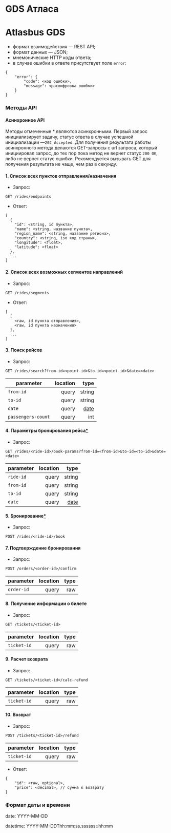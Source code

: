 # GDS Атласа

# Atlasbus GDS

  * формат взаимодействия — REST API;
  * формат данных — JSON;
  * мнемонические HTTP коды ответа;
  * в случае ошибки в ответе присутствует поле `error`:
  ```
  {
      "error": {
          "code": <код ошибки>,
          "message": <расшифровка ошибки>
      }
  }
  ```



### Методы API
#### <a name="async-api">Асинхронное API</a>
Методы отмеченные * являются асинхронными. Первый запрос инициализирует задачу, статус ответа в случае успешной инициализации —`202 Accepted`.
Для получения результата работы асинхронного метода делаются GET-запросы с url запроса, который инициировал запрос,
до тех пор пока метод не вернет статус `200 OK`, либо не вернет статус ошибки. Рекомендуется вызывать GET для получения результата не чаще, чем раз в секунду.

#### 1. Список всех пунктов отправления/назначения
  * Запрос:
  ```http
  GET /rides/endpoints
  ```
  * Ответ:
  ```
  [
    {
      "id": <string, id пункта>,
      "name": <string, название пункта>,
      "region_name": <string, название региона>,
      "country": <string, iso код страны>,
      "longitude": <float>,
      "latitude": <float>
    },
    ...
  ]
  ```

#### 2. Список всех возможных сегментов направлений
  * Запрос:
  ```http
  GET /rides/segments
  ```
  * Ответ:
  ```
  [
    [
      <raw, id пункта отправления>,
      <raw, id пункта назначения>
    ],
    ...
  ]
  ```

#### 3. Поиск рейсов
  * Запрос:
  ```http
  GET /rides/search?from-id=<point-id>&to-id=<point-id>&date=<date>
  ```
  | parameter | location |          type |
  | --------- | --------:| -------------:|
  | `from-id` |    query |           string |
  | `to-id`   |    query |           string |
  | `date`    |    query | [date](#date) |
  | `passengers-count`|    query | int |



#### 4. Параметры бронирования рейса[*](#async-api)
  * Запрос:
  ```http
  GET /rides/<ride-id>/book-params?from-id=<from-id>&to-id=<to-id>&date=<date>
  ```
  | parameter | location |          type |
  | --------- | --------:| -------------:|
  | `ride-id` |    query |           string |
  | `from-id` |    query |           string |
  | `to-id`   |    query |           string |
  | `date`    |    query | [date](#date) |
  

#### 5. Бронирование[*](#async-api)
  * Запрос:
  ```http
  POST /rides/<ride-id>/book
  ```


#### 7. Подтверждение бронирования
  * Запрос:
  ```http
  POST /orders/<order-id>/confirm
  ```
  | parameter  | location | type |
  | ---------- | --------:| ----:|
  | `order-id` |    query |  raw |

#### 8. Получение информации о билете
  * Запрос:
  ```http
  GET /tickets/<ticket-id>
  ```
  | parameter   | location | type |
  | ------------| --------:| ----:|
  | `ticket-id` |    query |  raw |


#### 9. Расчет возврата
  * Запрос:
  ```http
  GET /tickets/<ticket-id>/calc-refund
  ```
  | parameter   | location | type |
  | ----------- | --------:| ----:|
  | `ticket-id` |    query |  raw |


#### 10. Возврат
  * Запрос:
  ```http
  POST /tickets/<ticket-id>/refund
  ```
  | parameter   | location | type |
  | ----------- | --------:| ----:|
  | `ticket-id` |    query |  raw |
  * Ответ:
  ```
  {
      "id": <raw, optional>,
      "price": <decimal>, // сумма к возврату
  }
  ```

### Формат даты и времени
<a name="date">date: YYYY-MM-DD</a>

<a name="datetime">datetime: YYYY-MM-DDThh:mm:ss.ssssss±hh:mm</a>
